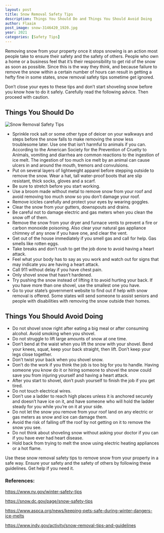 ```yaml
---
layout: post
title: Snow Removal Safety Tips
description: Things You Should Do and Things You Should Avoid Doing
author: Flaaim
post_image: snow-3146420_1920.jpg
year: 2021
categories: [Safety Tips]
---
```


Removing snow from your property once it stops snowing is an action most people take to ensure their safety and the safety of others. People who own a home or a business feel that it’s their responsibility to get rid of the snow as soon as possible. Since this is the way they think, and because failure to remove the snow within a certain number of hours can result in getting a hefty fine in some states, snow removal safety tips sometime get ignored.

Don’t close your eyes to these tips and don’t start shoveling snow before you know how to do it safely. Carefully read the following advice. Then proceed with caution.

## Things You Should Do
![Snow Removal Safety Tips](https://safetyworkblog.com/assets/snow-3146420_1920.jpg)
- Sprinkle rock salt or some other type of deicer on your walkways and steps before the snow falls to make removing the snow less troublesome later. Use one that isn’t harmful to animals if you can. According to the American Society for the Prevention of Cruelty to Animals, vomiting and diarrhea are common reactions to the ingestion of ice melt. The ingestion of too much ice melt by an animal can cause ulcers in and around the mouth, tremors and convulsions.
- Put on several layers of lightweight apparel before stepping outside to remove the snow. Wear a hat, tall water-proof boots that are slip resistant, thick socks, gloves and a scarf.
- Be sure to stretch before you start working.
- Use a broom made without metal to remove snow from your roof and avoid removing too much snow so you don’t damage your roof.
- Remove icicles carefully and protect your eyes by wearing goggles.
- Clear the snow from your gutters, downspouts and drains.
- Be careful not to damage electric and gas meters when you clean the snow off of them.
- Remove the snow from your dryer and furnace vents to prevent a fire or carbon monoxide poisoning. Also clear your natural gas appliance chimney of any snow if you have one, and clear the vent.
- Get out of the house immediately if you smell gas and call for help. Gas smells like rotten eggs.
- Take breaks and don’t rush to get the job done to avoid having a heart attack.
- Feel what your body has to say as you work and watch out for signs that may indicate you are having a heart attack.
- Call 911 without delay if you have chest pain.
- Only shovel snow that hasn’t hardened.
- Try pushing the snow instead of lifting it to avoid hurting your back. If you have more than one shovel, use the smallest one you have.
- Go to your state’s government website to find out if help with snow removal is offered. Some states will send someone to assist seniors and people with disabilities with removing the snow outside their homes.

## Things You Should Avoid Doing

- Do not shovel snow right after eating a big meal or after consuming alcohol. Avoid smoking when you shovel.
- Do not struggle to lift large amounts of snow at one time.
- Don’t bend at the waist when you lift the snow with your shovel. Bend your knees, squat, keep your back straight, then lift. Don’t keep your legs close together.
- Don’t twist your back when you shovel snow.
- Don’t do the work if you think the job is too big for you to handle. Having someone you know do it or hiring someone to shovel the snow could save you from injuring yourself and having a heart attack.
- After you start to shovel, don’t push yourself to finish the job if you get tired.
- Do not touch electrical wires.
- Don’t use a ladder to reach high places unless it is anchored securely and doesn’t have ice on it, and have someone who will hold the ladder steady for you while you’re on it at your side.
- Do not let the snow you remove from your roof land on any electric or gas meters as snow and ice can damage them.
- Avoid the risk of falling off the roof by not getting on it to remove the snow you see.
- Do not think about shoveling snow without asking your doctor if you can if you have ever had heart disease.
- Hold back from trying to melt the snow using electric heating appliances or a hot flame.

Use these snow removal safety tips to remove snow from your property in a safe way. Ensure your safety and the safety of others by following these guidelines. Get help if you need it.

### References:

https://www.ny.gov/winter-safety-tips

https://snow.dc.gov/page/snow-safety-tips

https://www.aspca.org/news/keeping-pets-safe-during-winter-dangers-ice-melts

https://www.indy.gov/activity/snow-removal-tips-and-guidelines
